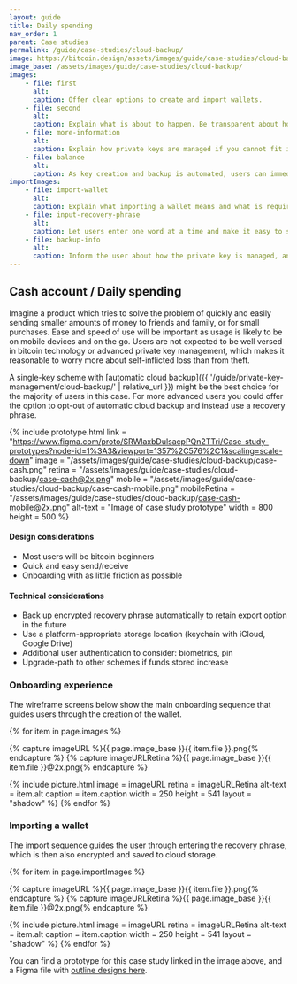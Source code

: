 ```yaml
---
layout: guide
title: Daily spending
nav_order: 1
parent: Case studies
permalink: /guide/case-studies/cloud-backup/
image: https://bitcoin.design/assets/images/guide/case-studies/cloud-backup/cloud-backup-preview.jpg
image_base: /assets/images/guide/case-studies/cloud-backup/
images:
    - file: first
      alt:
      caption: Offer clear options to create and import wallets.
    - file: second
      alt:
      caption: Explain what is about to happen. Be transparent about how the private key is stored and the risks. Advanced options can be placed on a separate page.
    - file: more-information
      alt:
      caption: Explain how private keys are managed if you cannot fit it all on the previous screen. Link to general Bitcoin information to help users get up to speed.
    - file: balance
      alt:
      caption: As key creation and backup is automated, users can immediately be navigated to the home screen.
importImages:
    - file: import-wallet
      alt:
      caption: Explain what importing a wallet means and what is required. Point out features or functions your wallet does not support if users may expect them.
    - file: input-recovery-phrase
      alt:
      caption: Let users enter one word at a time and make it easy to see what order they should go in.
    - file: backup-info
      alt:
      caption: Inform the user about how the private key is managed, and if you have options let users decide here.
---
```


<!--

Editor's notes

-->

## Cash account / Daily spending

Imagine a product which tries to solve the problem of quickly and easily sending smaller amounts of money to friends and family, or for small purchases. Ease and speed of use will be important as usage is likely to be on mobile devices and on the go. Users are not expected to be well versed in bitcoin technology or advanced private key management, which makes it reasonable to worry more about self-inflicted loss than from theft.

A single-key scheme with [automatic cloud backup]({{ '/guide/private-key-management/cloud-backup/' | relative_url }}) might be the best choice for the majority of users in this case. For more advanced users you could offer the option to opt-out of automatic cloud backup and instead use a recovery phrase.

{% include prototype.html
   link = "https://www.figma.com/proto/SRWlaxbDulsacpPQn2TTri/Case-study-prototypes?node-id=1%3A3&viewport=1357%2C576%2C1&scaling=scale-down"
   image = "/assets/images/guide/case-studies/cloud-backup/case-cash.png"
   retina = "/assets/images/guide/case-studies/cloud-backup/case-cash@2x.png"
   mobile = "/assets/images/guide/case-studies/cloud-backup/case-cash-mobile.png"
   mobileRetina = "/assets/images/guide/case-studies/cloud-backup/case-cash-mobile@2x.png"
   alt-text = "Image of case study prototype"
   width = 800
   height = 500
%}

#### Design considerations
- Most users will be bitcoin beginners
- Quick and easy send/receive
- Onboarding with as little friction as possible

#### Technical considerations
- Back up encrypted recovery phrase automatically to retain export option in the future
- Use a platform-appropriate storage location (keychain with iCloud, Google Drive)
- Additional user authentication to consider: biometrics, pin
- Upgrade-path to other schemes if funds stored increase

### Onboarding experience

The wireframe screens below show the main onboarding sequence that guides users through the creation of the wallet.

<div class="image-slide-gallery">

{% for item in page.images %}

{% capture imageURL %}{{ page.image_base }}{{ item.file }}.png{% endcapture %}
{% capture imageURLRetina %}{{ page.image_base }}{{ item.file }}@2x.png{% endcapture %}

{% include picture.html
   image = imageURL
   retina = imageURLRetina
   alt-text = item.alt
   caption = item.caption
   width = 250
   height = 541
   layout = "shadow"
%}
{% endfor %}

</div>

### Importing a wallet

The import sequence guides the user through entering the recovery phrase, which is then also encrypted and saved to cloud storage.

<div class="image-slide-gallery">

{% for item in page.importImages %}

{% capture imageURL %}{{ page.image_base }}{{ item.file }}.png{% endcapture %}
{% capture imageURLRetina %}{{ page.image_base }}{{ item.file }}@2x.png{% endcapture %}

{% include picture.html
   image = imageURL
   retina = imageURLRetina
   alt-text = item.alt
   caption = item.caption
   width = 250
   height = 541
   layout = "shadow"
%}
{% endfor %}

</div>

You can find a prototype for this case study linked in the image above, and a Figma file with [outline designs here](https://www.figma.com/file/SRWlaxbDulsacpPQn2TTri/Case-study-prototypes?node-id=0%3A1).
